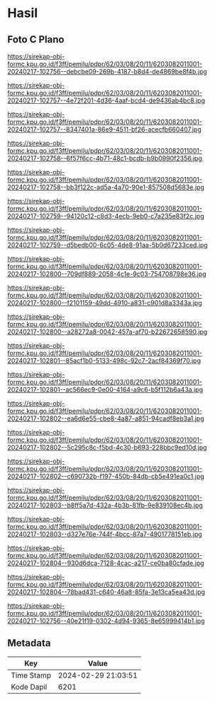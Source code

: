 # Hasil

## Foto C Plano

https://sirekap-obj-formc.kpu.go.id/f3ff/pemilu/pdpr/62/03/08/20/11/6203082011001-20240217-102756--debcbe09-269b-4187-b8d4-de4869be8f4b.jpg

https://sirekap-obj-formc.kpu.go.id/f3ff/pemilu/pdpr/62/03/08/20/11/6203082011001-20240217-102757--4e72f201-4d36-4aaf-bcd4-de9436ab4bc8.jpg

https://sirekap-obj-formc.kpu.go.id/f3ff/pemilu/pdpr/62/03/08/20/11/6203082011001-20240217-102757--8347401a-86e9-4511-bf26-acecfb660407.jpg

https://sirekap-obj-formc.kpu.go.id/f3ff/pemilu/pdpr/62/03/08/20/11/6203082011001-20240217-102758--6f57f6cc-4b71-48c1-bcdb-b9b0990f2356.jpg

https://sirekap-obj-formc.kpu.go.id/f3ff/pemilu/pdpr/62/03/08/20/11/6203082011001-20240217-102758--bb3f122c-ad5a-4a70-90e1-857508d5683e.jpg

https://sirekap-obj-formc.kpu.go.id/f3ff/pemilu/pdpr/62/03/08/20/11/6203082011001-20240217-102759--94120c12-c8d3-4ecb-9eb0-c7a235e83f2c.jpg

https://sirekap-obj-formc.kpu.go.id/f3ff/pemilu/pdpr/62/03/08/20/11/6203082011001-20240217-102759--d5bedb00-6c05-4de8-91aa-5b0d67233ced.jpg

https://sirekap-obj-formc.kpu.go.id/f3ff/pemilu/pdpr/62/03/08/20/11/6203082011001-20240217-102800--709df889-2058-4c1e-9c03-754708798e36.jpg

https://sirekap-obj-formc.kpu.go.id/f3ff/pemilu/pdpr/62/03/08/20/11/6203082011001-20240217-102800--f2101159-49dd-4910-a831-c901d8a3343a.jpg

https://sirekap-obj-formc.kpu.go.id/f3ff/pemilu/pdpr/62/03/08/20/11/6203082011001-20240217-102800--a28272a8-0042-457a-af70-b22672658590.jpg

https://sirekap-obj-formc.kpu.go.id/f3ff/pemilu/pdpr/62/03/08/20/11/6203082011001-20240217-102801--85acf1b0-5133-498c-92c7-2acf84369f70.jpg

https://sirekap-obj-formc.kpu.go.id/f3ff/pemilu/pdpr/62/03/08/20/11/6203082011001-20240217-102801--ac566ec9-0e00-4164-a9c6-b5f112b6a43a.jpg

https://sirekap-obj-formc.kpu.go.id/f3ff/pemilu/pdpr/62/03/08/20/11/6203082011001-20240217-102802--ea6d6e55-cbe8-4a87-a851-94cadf8eb3a1.jpg

https://sirekap-obj-formc.kpu.go.id/f3ff/pemilu/pdpr/62/03/08/20/11/6203082011001-20240217-102802--5c295c8c-f5bd-4c30-b693-228bbc9ed10d.jpg

https://sirekap-obj-formc.kpu.go.id/f3ff/pemilu/pdpr/62/03/08/20/11/6203082011001-20240217-102802--c690732b-f197-450b-84db-cb5e491ea0c1.jpg

https://sirekap-obj-formc.kpu.go.id/f3ff/pemilu/pdpr/62/03/08/20/11/6203082011001-20240217-102803--b8ff5a7d-432a-4b3b-81fb-9e839108ec4b.jpg

https://sirekap-obj-formc.kpu.go.id/f3ff/pemilu/pdpr/62/03/08/20/11/6203082011001-20240217-102803--d327e76e-744f-4bcc-87a7-4901778151eb.jpg

https://sirekap-obj-formc.kpu.go.id/f3ff/pemilu/pdpr/62/03/08/20/11/6203082011001-20240217-102804--930d6dca-7128-4cac-a217-ce0ba80cfade.jpg

https://sirekap-obj-formc.kpu.go.id/f3ff/pemilu/pdpr/62/03/08/20/11/6203082011001-20240217-102804--78bad431-c640-46a8-85fa-3e13ca5ea43d.jpg

https://sirekap-obj-formc.kpu.go.id/f3ff/pemilu/pdpr/62/03/08/20/11/6203082011001-20240217-102756--40e21f19-0302-4d94-9365-8e65999414b1.jpg


## Metadata

| Key        | Value               |
| ---------- | ------------------- |
| Time Stamp | 2024-02-29 21:03:51 |
| Kode Dapil | 6201                |



